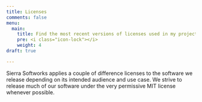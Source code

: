 ```yaml
---
title: Licenses
comments: false
menu:
  main:
    title: Find the most recent versions of licenses used in my projects
    pre: <i class="icon-lock"></i>
    weight: 4
draft: true

---
```

Sierra Softworks applies a couple of difference licenses to the software we release
depending on its intended audience and use case. We strive to release much of our
software under the very permissive MIT license whenever possible.